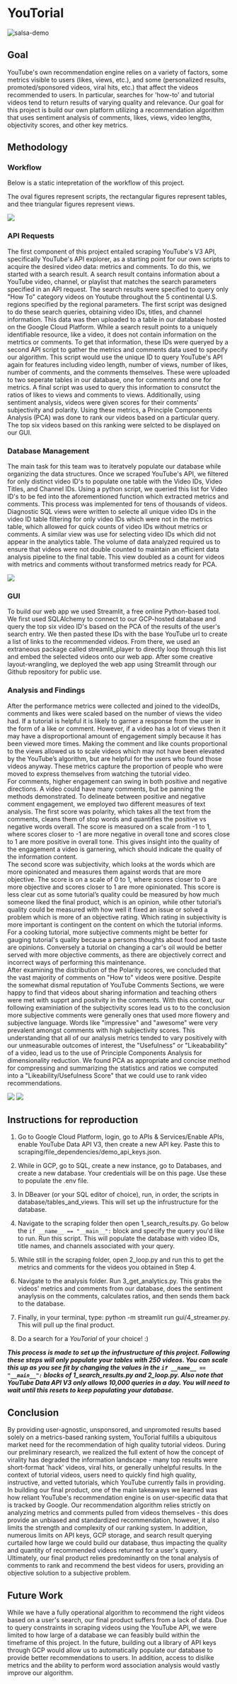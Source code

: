 # YouTorial
![salsa-demo](https://user-images.githubusercontent.com/98052656/168164904-cde501ad-1696-4e29-9e12-84d327171c5e.gif)

## Goal
YouTube's own recommendation engine relies on a variety of factors, some metrics visible to users (likes, views, etc.), and some (personalized results, promoted/sponsored videos, viral hits, etc.) that affect the videos recommended to users. In particular, searches for 'how-to' and tutorial videos tend to return results of varying quality and relevance. Our goal for this project is build our own platform utilizing a recommendation algorithm that uses sentiment analysis of comments, likes, views, video lengths, objectivity scores, and other key metrics. 

## Methodology

### Workflow 

Below is a static intepretation of the workflow of this project.

The oval figures represent scripts, the rectangular figures represent tables, and thee triangular figures represent views.

![](https://github.com/parkergauthier/YouTorial/blob/main/2022-05-15%2014.24.26%202.gif)

### API Requests

The first component of this project entailed scraping YouTube's V3 API, specifically YouTube's API explorer, as a starting point for our own scripts to acquire the desired video data: metrics and comments. To do this, we started with a search result. A search result contains information about a YouTube video, channel, or playlist that matches the search parameters specified in an API request. The search results were specified to query only "How To" category videos on Youtube throughout the 5 continental U.S. regions specified by the regional parameters. The first script was designed to do these search queries, obtaining video IDs, titles, and channel information.  This data was then uploaded to a table in our database hosted on the Google Cloud Platform. While a search result points to a uniquely identifiable resource, like a video, it does not contain information on the metrtics or comments. To get that information, these IDs were queryed by a second API script to gather the metrics and comments data used to specify our algorithm. This script would use the unique ID to query YouTube's API again for features including video length, number of views, number of likes, number of comments, and the comments themselves. These were uploaded to two seperate tables in our database, one for comments and one for metrics.  A final script was used to query this information to consrutct the ratios of likes to views and comments to views. Additionally, using sentiment analysis, videos were given scores for their comments' subjectivity and polarity.  Using these metrics, a Principle Components Analysis (PCA) was done to rank our videos based on a particular query. The top six videos based on this ranking were selcted to be displayed on our GUI.

### Database Management

The main task for this team was to iteratvely populate our database while organizing the data structures. Once we scraped YouTube's API, we filtered for only distinct video ID's to populate one table with the Video IDs, Video Titles, and Channel IDs. Using a python script, we queried this list for Video ID's to be fed into the aforementioned function which extracted metrics and comments. This process was implemented for tens of thousands of videos. Diagnostic SQL views were written to selecte all unique video IDs in the video ID table filtering for only video IDs which were not in the metrics table, which allowed for quick counts of video IDs without metrics or comments.  A similar view was use for selecting video IDs which did not appear in the analytics table. The volume of data analyzed required us to ensure that videos were not double counted to maintain an efficient data analysis pipeline to the final table. This view doubled as a count for videos with metrics and comments without transformed metrics ready for PCA.

![](miscellaneous/assets/YouTorial_wordcloud.png)

### GUI 

To build our web app we used Streamlit, a free online Python-based tool. We first used SQLAlchemy to connect to our GCP-hosted database and query the top six video ID's based on the PCA of the results of the user's search entry. We then pasted these IDs with the base YouTube url to create a list of links to the recommended videos. From there, we used an extraneous package called streamlit_player to directly loop through this list and embed the selected videos onto our web app. After some creative layout-wrangling, we deployed the web app using Streamlit through our Github repository for public use. 

### Analysis and Findings

 After the performance metrics were collected and joined to the videoIDs, comments and likes were scaled based on the number of views the video had. If a tutorial is helpful it is likely to garner a response from the user in the form of a like or comment. However, if a video has a lot of views then it may have a disproportional amount of engagement simply because it has been viewed more times. Making the comment and like counts proportional to the views allowed us to scale videos which may not have been elevated by the YouTube’s algorithm, but are helpful for the users who found those videos anyway. These metrics capture the proportion of people who were moved to express themselves from watching the tutorial video.  
 For comments, higher engagement can swing in both positive and negative directions. A video could have many comments, but be panning the methods demonstrated. To delineate between positive and negative comment engagement, we employed two different measures of text analysis. The first score was polarity, which takes all the text from the comments, cleans them of stop words and quantifies the positive vs negative words overall. The score is measured on a scale from -1 to 1, where scores closer to -1 are more negative in  overall tone and scores close to 1 are more positive in overall tone. This gives insight into the quality of the engagement a video is garnering, which should indicate the quality of the information content.  
 The second score was subjectivity, which looks at the words which are more opinionated and measures them against words that are more objective. The score is on a scale of 0 to 1, where scores closer to 0 are more objective and scores closer to 1 are more opinionated. This score is less clear cut as some tutorial’s quality could be measured by how much someone liked the final product, which is an opinion, while other tutorial’s quality could be measured with how well it fixed an issue or solved a problem which is more of an objective rating. Which rating in subjectivity is more important is contingent on the content on which the tutorial informs. For a cooking tutorial, more subjective comments might be better for gauging tutorial's quality because a persons thoughts about food and taste are opinions. Conversely a tutorial on changing a car's oil would be better served with more objective comments, as there are objectively correct and incorrect ways of performing this maintenance.  
 After examining the distribution of the Polarity scores, we concluded that the vast majority of comments on "How to" videos were positive. Despite the somewhat dismal reputation of YouTube Comments Sections, we were happy to find that videos about sharing information and teaching others were met with supprt and positvity in the comments. With this context, our following examiniation of the subjectivity scores lead us to to the conclusion more subjective comments were generally ones that used more flowery and subjective language. Words like "impressive" and "awesome" were very prevalent amongst comments with high subjectivity scores. This understanding that all of our analysis metrics tended to vary positively with our unmeasurable outcomes of interest, the "Usefulness" or "Likeabability" of a video, lead us to the use of Principle Components Analysis for dimensionality reduction. We found PCA as appropriate and concise method for compressing and summarizing the statistics and ratios we computed into a "Likeability/Usefulness Score" that we could use to rank video recommendations.

![](analytics/P9.png) ![](analytics/pictures/subjectivity.png)  

## Instructions for reproduction

 1) Go to Google Cloud Platform, login, go to APIs & Services/Enable APIs, enable YouTube Data API V3, then create a new API key.  Paste this to scraping/file_dependencies/demo_api_keys.json. 

2) While in GCP, go to SQL, create a new instance, go to Databases, and create a new database. Your credentials will be on this page.  Use these to populate the .env file.

3) In DBeaver (or your SQL editor of choice), run, in order, the scripts in database/tables_and_views.  This will set up the infrustructure for the database.

4) Navigate to the scraping folder then open 1_search_results.py.  Go below the `if __name__ == "__main__":` block and specify the query you'd like to run.  Run this script.  This will populate the database with video IDs, title names, and channels associated with your query.

5) While still in the scraping folder, open 2_loop.py and run this to get the metrics and comments for the videos you obtained in Step 4.

6) Navigate to the analysis folder.  Run 3_get_analytics.py. This grabs the videos' metrics and comments from our database, does the sentiment anaylysis on the comments, calculates ratios, and then sends them back to the database.

7) Finally, in your terminal, type: python -m streamlit run gui/4_streamer.py.  This will pull up the final product.

8) Do a search for a *YouTorial* of your choice! :)

***This process is made to set up the infrustructure of this project.  Following these steps will only populate your tables with 250 videos.  You can scale this up as you see fit by changing the values in the `if __name__ == "__main__":` blocks of 1_search_results.py and 2_loop.py.  Also note that YouTube Data API V3 only allows 10,000 queries in a day.  You will need to wait until this resets to keep populating your database.***

## Conclusion
 By providing user-agnostic, unsponsored, and unpromoted results based solely on a metrics-based ranking system, YouTorial fulfills a ubiquitous market need for the recommendation of high quality tutorial videos. During our preliminary research, we realized the full extent of how the concept of virality has degraded the information landscape - many top results were short-format 'hack' videos, viral hits, or generally unhelpful results. In the context of tutorial videos, users need to quickly find high quality, instructive, and vetted tutorials, which YouTube currently fails in providing. In building our final product, one of the main takeaways we learned was how reliant YouTube's recommendation engine is on user-specific data that is tracked by Google. Our recommendation algorithm relies strictly on analyzing metrics and comments pulled from videos themselves - this does provide an unbiased and standardized recommendation, however, it also limits the strength and complexity of our ranking system. In addition, numerous limits on API keys, GCP storage, and search result querying curtailed how large we could build our database, thus impacting the quality and quantity of recommended videos returned for a user's query. Ultimately, our final product relies predominantly on the tonal analysis of comments to rank and recommend the best videos for users, providing an objective solution to a subjective problem. 
 
## Future Work 
While we have a fully operational algorithm to recommend the right videos based on a user's search, our final product suffers from a lack of data. Due to query constraints in scraping videos using the YouTube API, we were limited to how large of a database we can feasibly build within the timeframe of this project. In the future, building out a library of API keys through GCP would allow us to automatically populate our database to provide better recommendations to users. In addition, access to dislike metrics and the ability to perform word association analysis would vastly improve our algorithm. 
